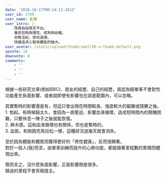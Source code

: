 ```yaml
---
date: '2018-10-17T00:14:12.261Z'
user_id: 2769
user_name: 亂彈
user_intro: |-
    找尋自由發言平台。
    兼具狂熱與理性，成熟與幼稚。
    目無法紀，崇尚道德。
    持續追求心智與體能的強大。
user_avatar: /static/upload/thumb/small50-u-thumb-default.png
upvote: 14
downvote: 0
comments:
    - ''
    - ''
    - ''
---
```


<div><p>根據一些研究文章(例如BBC)、朋友的經歷、自己的經歷，我認為騎單車不會對性功能產生負面影響，或者說即使有影響也在誤差範圍內，可以忽略。</p><p>其實暫時的影響還是有，但這只會出現在時間較長、強度較大的鍛鍊或競賽之後。<br>1. 勃起。有時候騎太久，會因為一直壓迫、影響血液循環，造成短時間內的開機困難，只要休息一陣子之後就能恢復。<br>2. 麻木感。這和血液循環也有關係，但也是暫時的。<br>3. 血尿。和剛跑完馬拉松一樣，這種狀況過幾天就會消失。</p><p>至於因為體能和體態而獲得更好的「男性健康」，反而很顯著。<br>對於一般人(我)而言，由單車訓練而提升的心肺功能，都能隨著里程數的累積而體現出來。</p><p>簡而言之，沒什麼負面影響，正面影響倒是很多。<br>騎過的里程不會背叛提主。<br></p></div>
